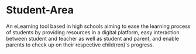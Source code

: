 # Student-Area
An eLearning tool based in high schools aiming to ease the learning process of students by providing resources in a digital platform, easy interaction between student and teacher as well as student and parent, and enable parents to check up on their respective child(ren)'s progress.
